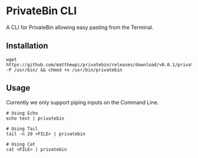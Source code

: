 # PrivateBin CLI
A CLI for PrivateBin allowing easy pasting from the Terminal.

## Installation
```shell script
wget https://github.com/matthewpi/privatebin/releases/download/v0.0.1/privatebin -P /usr/bin/ && chmod +x /usr/bin/privatebin
```

## Usage
Currently we only support piping inputs on the Command Line.
```shell script
# Using Echo
echo test | privatebin

# Using Tail
tail -n 20 <FILE> | privatebin

# Using Cat
cat <FILE> | privatebin
```
